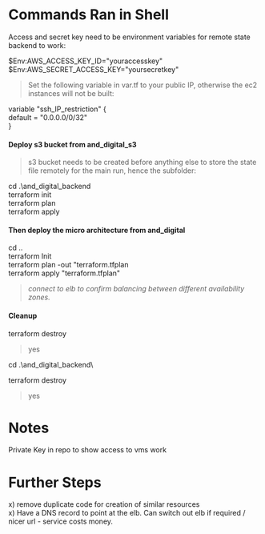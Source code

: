# Commands Ran in Shell  


Access and secret key need to be environment variables for remote state backend to work:

$Env:AWS_ACCESS_KEY_ID="youraccesskey"  
$Env:AWS_SECRET_ACCESS_KEY="yoursecretkey"  

>Set the following variable in var.tf to your public IP, otherwise the ec2 instances will not be built:  

variable "ssh_IP_restriction" {  
default = "0.0.0.0/0/32"  
}  

#### Deploy s3 bucket from and_digital_s3  

>s3 bucket needs to be created before anything else to store the state file remotely for the main run, hence the subfolder: 

cd .\and_digital_backend\
terraform init  
terraform plan  
terraform apply  

#### Then deploy the micro architecture from and_digital  
cd ..\
terraform Init  
terraform plan -out "terraform.tfplan  
terraform apply "terraform.tfplan"  
>*connect to elb to confirm balancing between different availability zones.*

#### Cleanup
terraform destroy  
>yes  

cd .\and_digital_backend\  

terraform destroy
>yes  
# Notes  

Private Key in repo to show access to vms work  

# Further Steps  

x) remove duplicate code for creation of similar resources  
x) Have a DNS record to point at the elb. Can switch out elb if required / nicer url - service costs money.